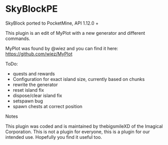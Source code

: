 # SkyBlockPE
SkyBlock ported to PocketMine, API 1.12.0 +

This plugin is an edit of MyPlot with a new generator and different commands.

MyPlot was found by @wiez and you can find it here: https://github.com/wiez/MyPlot

ToDo:
 - quests and rewards
 - Configuration for exact island size, currently based on chunks
 - rewrite the generator
 - reset island fix
 - dispose/clear island fix
 - setspawn bug
 - spawn chests at correct position

Notes

This plugin was coded and is maintained by thebigsmileXD of the Imagical Corporation. This is not a plugin for everyone, this is a plugin for our intended use. Hopefully you find it useful too.
